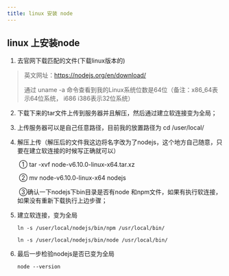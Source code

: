 ```yaml
---
title: linux 安装 node
---
```

## linux 上安装node

1. 去官网下载匹配的文件(下载linux版本的)

> 英文网址：https://nodejs.org/en/download/
>
> 通过  uname -a  命令查看到我的Linux系统位数是64位（备注：x86_64表示64位系统， i686 i386表示32位系统）

2. 下载下来的tar文件上传到服务器并且解压，然后通过建立软连接变为全局；

3. 上传服务器可以是自己任意路径，目前我的放置路径为  cd /user/local/

4. 解压上传（解压后的文件我这边将名字改为了nodejs，这个地方自己随意，只要在建立软连接的时候写正确就可以）

   ​    ① tar -xvf   node-v6.10.0-linux-x64.tar.xz

   ​    ② mv node-v6.10.0-linux-x64  nodejs

   ​    ③确认一下nodejs下bin目录是否有node 和npm文件，如果有执行软连接，如果没有重新下载执行上边步骤；

5. 建立软连接，变为全局

   ```shell
   ln -s /user/local/nodejs/bin/npm /usr/local/bin/

   ln -s /user/local/nodejs/bin/node /usr/local/bin/

   ```

6. 最后一步检验nodejs是否已变为全局

   ```shell
   node --version
   ```

